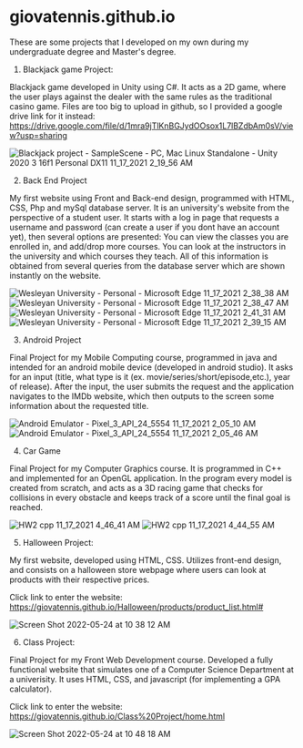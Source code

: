 # giovatennis.github.io

These are some projects that I developed on my own during my undergraduate degree and Master's degree. 

1) Blackjack game Project:

Blackjack game developed in Unity using C#. It acts as a 2D game, where the user plays against the dealer with the same rules as the traditional casino game. Files are too big to upload in github, so I provided a google drive link for it instead: https://drive.google.com/file/d/1mra9jTlKnBGJydOOsox1L7lBZdbAm0sV/view?usp=sharing 

![Blackjack project - SampleScene - PC, Mac   Linux Standalone - Unity 2020 3 16f1 Personal _DX11_ 11_17_2021 2_19_56 AM](https://user-images.githubusercontent.com/67833118/142162203-8e0997fd-8d03-42a6-93d4-2c58eb757dbd.png)

2) Back End Project

My first website using Front and Back-end design, programmed with HTML, CSS, Php and mySql database server. It is an university's website from the perspective of a student user. It starts with a log in page that requests a username and password (can create a user if you dont have an account yet), then several options are presented: You can view the classes you are enrolled in, and add/drop more courses. You can look at the instructors in the university and which courses they teach. All of this information is obtained from several queries from the database server which are shown instantly on the website.

![Wesleyan University - Personal - Microsoft​ Edge 11_17_2021 2_38_38 AM](https://user-images.githubusercontent.com/67833118/142166212-4ddeb238-8415-46c7-8c02-387035bc027a.png)
![Wesleyan University - Personal - Microsoft​ Edge 11_17_2021 2_38_47 AM](https://user-images.githubusercontent.com/67833118/142166221-65cc4d7b-5b92-4fca-91d9-b849837c1bbd.png)
![Wesleyan University - Personal - Microsoft​ Edge 11_17_2021 2_41_31 AM](https://user-images.githubusercontent.com/67833118/142166453-a97dfd35-4620-4801-805b-976b003aca9a.png)
![Wesleyan University - Personal - Microsoft​ Edge 11_17_2021 2_39_15 AM](https://user-images.githubusercontent.com/67833118/142166230-e21f6a54-9071-4f09-9e62-ba9220c61d32.png)


3) Android Project

Final Project for my Mobile Computing course, programmed in java and intended for an android mobile device (developed in android studio). It asks for an input (title, what type is it (ex. movie/series/short/episode,etc.), year of release). After the input, the user submits the request and the application navigates to the IMDb website, which then outputs to the screen some information about the requested title. 

![Android Emulator - Pixel_3_API_24_5554 11_17_2021 2_05_10 AM](https://user-images.githubusercontent.com/67833118/142160642-29a3c961-5cd7-4b82-b0e5-22e20695df01.png)
![Android Emulator - Pixel_3_API_24_5554 11_17_2021 2_05_46 AM](https://user-images.githubusercontent.com/67833118/142160675-fe67d1f9-b1e2-4f01-9326-4f23b87cea25.png)


4) Car Game

Final Project for my Computer Graphics course. It is programmed in C++ and implemented for an OpenGL application. In the program every model is created from scratch, and acts as a 3D racing game that checks for collisions in every obstacle and keeps track of a score until the final goal is reached.

![HW2 cpp 11_17_2021 4_46_41 AM](https://user-images.githubusercontent.com/67833118/142186509-37d4dfc0-a1cc-4194-bb0f-b70e6fe60ab4.png)
![HW2 cpp 11_17_2021 4_44_55 AM](https://user-images.githubusercontent.com/67833118/142186517-fca95d15-1f66-45ad-acf5-2f5bc3184d72.png)

5) Halloween Project:

My first website, developed using HTML, CSS. Utilizes front-end design, and consists on a halloween store webpage where users can look at products with their respective prices.

Click link to enter the website: https://giovatennis.github.io/Halloween/products/product_list.html#

![Screen Shot 2022-05-24 at 10 38 12 AM](https://user-images.githubusercontent.com/67833118/170076927-2e17b70f-a18f-445c-ba57-e1fcc42b981d.png)


6) Class Project:

Final Project for my Front Web Development course. Developed a fully functional website that simulates one of a Computer Science Department at a univerisity. It uses HTML, CSS, and javascript (for implementing a GPA calculator).

Click link to enter the website: https://giovatennis.github.io/Class%20Project/home.html

![Screen Shot 2022-05-24 at 10 48 18 AM](https://user-images.githubusercontent.com/67833118/170078528-40e45f65-a129-4d59-b760-433419fdc1cb.png)


